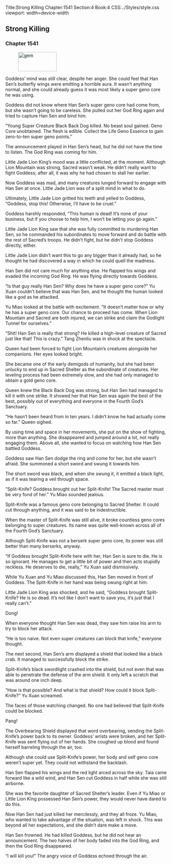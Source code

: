 Title:Strong Killing 
Chapter:1541 
Section:4 
Book:4 
CSS:../Styles/style.css 
viewport: width=device-width
  
## Strong Killing
### Chapter 1541
  
<figure>
	<img src="../Images/gem.gif" alt="gem" id="gem" width="120" height="60" />
</figure>
  

  
Goddess’ mind was still clear, despite her anger. She could feel that Han Sen’s butterfly wings were emitting a horrible aura. It wasn’t anything normal, and she could already guess it was most likely a super geno core he was using.

Goddess did not know where Han Sen’s super geno core had come from, but she wasn’t going to be careless. She pulled out her God Ring again and tried to capture Han Sen and bind him.

“Young Super Creature Black Back Dog killed. No beast soul gained. Geno Core unobtained. The flesh is edible. Collect the Life Geno Essence to gain zero-to-ten super geno points.”

The announcement played in Han Sen’s head, but he did not have the time to listen. The God Ring was coming for him.

Little Jade Lion King’s mood was a little conflicted, at the moment. Although Lion Mountain was strong, Sacred wasn’t weak. He didn’t really want to fight Goddess; after all, it was why he had chosen to stall her earlier.

Now Goddess was mad, and many creatures lunged forward to engage with Han Sen at once. Little Jade Lion was of a split mind in what to do.

Ultimately, Little Jade Lion gritted his teeth and yelled to Goddess, “Goddess, stop this! Otherwise, I’ll have to be cruel.”

Goddess harshly responded, “This human is dead! It’s none of your business, but if you choose to help him, I won’t be letting you go again.”

Little Jade Lion King saw that she was fully committed to murdering Han Sen, so he commanded his subordinates to move forward and do battle with the rest of Sacred’s troops. He didn’t fight, but he didn’t stop Goddess directly, either.

Little Jade Lion didn’t want this to go any bigger than it already had, so he thought he had discovered a way in which he could quell the madness.

Han Sen did not care much for anything else. He flapped his wings and evaded the incoming God Ring. He was flying directly towards Goddess.

“Is that guy really Han Sen? Why does he have a super geno core?” Yu Xuan couldn’t believe that was Han Sen, and he thought the human looked like a god as he attacked.

Yu Miao looked at the battle with excitement. “It doesn’t matter how or why he has a super geno core. Our chance to proceed has come. When Lion Mountain and Sacred are both injured, we can strike and claim the Godlight Tunnel for ourselves.”

“Shit! Han Sen is really that strong? He killed a high-level creature of Sacred just like that! This is crazy.” Tang Zhenliu was in shock at the spectacle.

Queen had been forced to fight Lion Mountain’s creatures alongside her companions. Her eyes looked bright.

She became one of the early demigods of humanity, but she had been unlucky to end up in Sacred Shelter as the subordinate of creatures. Her leveling process had been extremely slow, and she had only managed to obtain a gold geno core.

Queen knew the Black Back Dog was strong, but Han Sen had managed to kill it with one strike. It showed her that Han Sen was again the best of the best, possibly out of everything and everyone in the Fourth God’s Sanctuary.

“He hasn’t been heard from in ten years. I didn’t know he had actually come so far.” Queen sighed.

By using time and space in her movements, she put on the show of fighting, more than anything. She disappeared and jumped around a lot, not really engaging them. Above all, she wanted to focus on watching how Han Sen battled Goddess.

Goddess saw Han Sen dodge the ring and come for her, but she wasn’t afraid. She summoned a short sword and swung it towards him.

The short sword was black, and when she swung it, it emitted a black light, as if it was tearing a veil through space.

“Split-Knife? Goddess brought out her Split-Knife! The Sacred master must be very fond of her.” Yu Miao sounded jealous.

Split-Knife was a famous geno core belonging to Sacred Shelter. It could cut through anything, and it was said to be indestructible.

When the master of Split-Knife was still alive, it broke countless geno cores belonging to super creatures. Its name was quite well-known across all of the Fourth God’s Sanctuary.

Although Split-Knife was not a berserk super geno core, its power was still better than many berserks, anyway.

“If Goddess brought Split-Knife here with her, Han Sen is sure to die. He is so ignorant. He manages to get a little bit of power and then acts stupidly reckless. He deserves to die, really,” Yu Xuan said dismissively.

While Yu Xuan and Yu Miao discussed this, Han Sen moved in front of Goddess. The Split-Knife in her hand was being swung right at him.

Little Jade Lion King was shocked, and he said, “Goddess brought Split-Knife? He is so dead. It’s not like I don’t want to save you, it’s just that I really can’t.”

Dong!

When everyone thought Han Sen was dead, they saw him raise his arm to try to block her attack.

“He is too naive. Not even super creatures can block that knife,” everyone thought.

The next second, Han Sen’s arm displayed a shield that looked like a black crab. It managed to successfully block the strike.

Split-Knife’s black swordlight crashed into the shield, but not even that was able to penetrate the defense of the arm shield. It only left a scratch that was around one inch deep.

“How is that possible? And what is that shield? How could it block Split-Knife?” Yu Xuan screamed.

The faces of those watching changed. No one had believed that Split-Knife could be blocked.

Pang!

The Overbearing Shield displayed that word overbearing, sending the Split-Knife’s power back to its owner. Goddess’ wrists were broken, and her Split-Knife was sent flying out of her hands. She coughed up blood and found herself barreling through the air, too.

Although she could use Split-Knife’s power, her body and self geno core weren’t super yet. They could not withstand the backlash.

Han Sen flapped his wings and the red light arced across the sky. Taia came forward like a wild wind, and Han Sen cut Goddess in half while she was still airborne.

She was the favorite daughter of Sacred Shelter’s leader. Even if Yu Miao or Little Lion King possessed Han Sen’s power, they would never have dared to do this.

Now Han Sen had just killed her mercilessly, and they all froze. Yu Miao, who wanted to take advantage of the situation, was left in shock. This was beyond all her expectations, and she didn’t dare make a move.

Han Sen frowned. He had killed Goddess, but he did not hear an announcement. The two halves of her body faded into the God Ring, and then the God Ring disappeared.

“I will kill you!” The angry voice of Goddess echoed through the air.